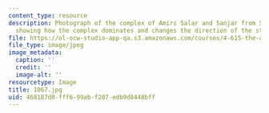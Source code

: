 ```yaml
---
content_type: resource
description: Photograph of the complex of Amirs Salar and Sanjar from Saliba Street
  showing how the complex dominates and changes the direction of the street.
file: https://ol-ocw-studio-app-qa.s3.amazonaws.com/courses/4-615-the-architecture-of-cairo-spring-2002/468187d0fff699abf207edb9d8448bff_1067.jpg
file_type: image/jpeg
image_metadata:
  caption: ''
  credit: ''
  image-alt: ''
resourcetype: Image
title: 1067.jpg
uid: 468187d0-fff6-99ab-f207-edb9d8448bff
---
```

